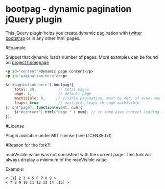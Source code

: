 bootpag - dynamic pagination jQuery plugin
==========================================

This jQuery plugin helps you create dynamic pagination with [twitter bootstrap](http://twitter.github.com/bootstrap) or in any other html pages.

#Example

Snippet that dynamic loads number of pages.
More examples can be found on [project homepage](http://botmonster.github.com/jquery-bootpag)

```html
<p id="content">Dynamic page content</p>
<p id="pagination-here"></p>
```

```javascript
$('#pagination-here').bootpag({
    total: 38,          // total pages
    page: 1,            // default page
    maxVisible: 9,     // visible pagination, must be odd. if even, maxVisible--.
    leaps: true         // next/prev leaps through maxVisible
}).on("page", function(event, num){
    $("#content").html("Page " + num); // or some ajax content loading...
}); 

```
#License

Plugin available under MIT license (see LICENSE.txt)

#Reason for the fork?!

maxVisible value was not consistent with the current page. This fork will always display a minimum of the maxVisible value.

Example:
```
< [1] 2 3 4 5 6 7 8 9 >
< 7 8 9 10 11 12 13 14 [15] >
```
